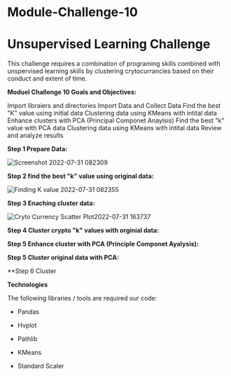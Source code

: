 # Module-Challenge-10

# Unsupervised Learning Challenge

This challenge requires a combination of programing skills combined with unspervised learning skills by clustering crytocurrancies based on their conduct and extent of time.

**Moduel Challenge 10 Goals and Objectives:**

Import libraiers and directories
Import Data and Collect Data
Find the best "K" value using initial data
Clustering data using KMeans with intital data 
Enhance clusters with PCA (Principal Componet Anaylsis)
Find the best "k" value with PCA data
Clustering data using KMeans with intital data
Review and analyze results

**Step 1 Prepare Data:**

![Screenshot 2022-07-31 082309](https://user-images.githubusercontent.com/105945472/182037403-63481f8c-ec9c-4a2f-ba52-920472f5983d.jpg)


**Step 2 find the best "k" value using original data:**

![Finding K value 2022-07-31 082355](https://user-images.githubusercontent.com/105945472/182037546-1546ff10-5590-4ce9-8224-36fe96f506f7.jpg)

**Step 3 Enaching cluster data:**

![Cryto Currency Scatter Plot2022-07-31 163737](https://user-images.githubusercontent.com/105945472/182050061-33b7531c-0290-48d7-adfb-3626d85cfbef.jpg)

**Step 4 Cluster crypto "k" values with orginial data:**



**Step 5 Enhance cluster with PCA (Principle Componet Ayalysis):**



**Step 5 Cluster original data with PCA:**



**Step 6 Cluster

**Technologies**

The following libraries / tools are required our code:

- Pandas

- Hvplot

- Pathlib 

- KMeans

- Standard Scaler
